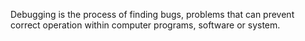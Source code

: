 Debugging is the process of finding bugs, problems that can prevent correct operation within computer programs, software or system.